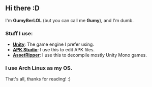 ## Hi there :D

I'm **GumyBerLOL** (but you can call me **Gumy**), and I'm dumb.

### Stuff I use:
- [**Unity**](https://unity.com): The game engine I prefer using.
- [**APK Studio**](https://qwertycube.com/apk-editor-studio/): I use this to edit APK files.
- [**AssetRipper**](https://github.com/AssetRipper/AssetRipper): I use this to decompile mostly Unity Mono games.

### I use **Arch Linux** as my OS.

That's all, thanks for reading! :)
